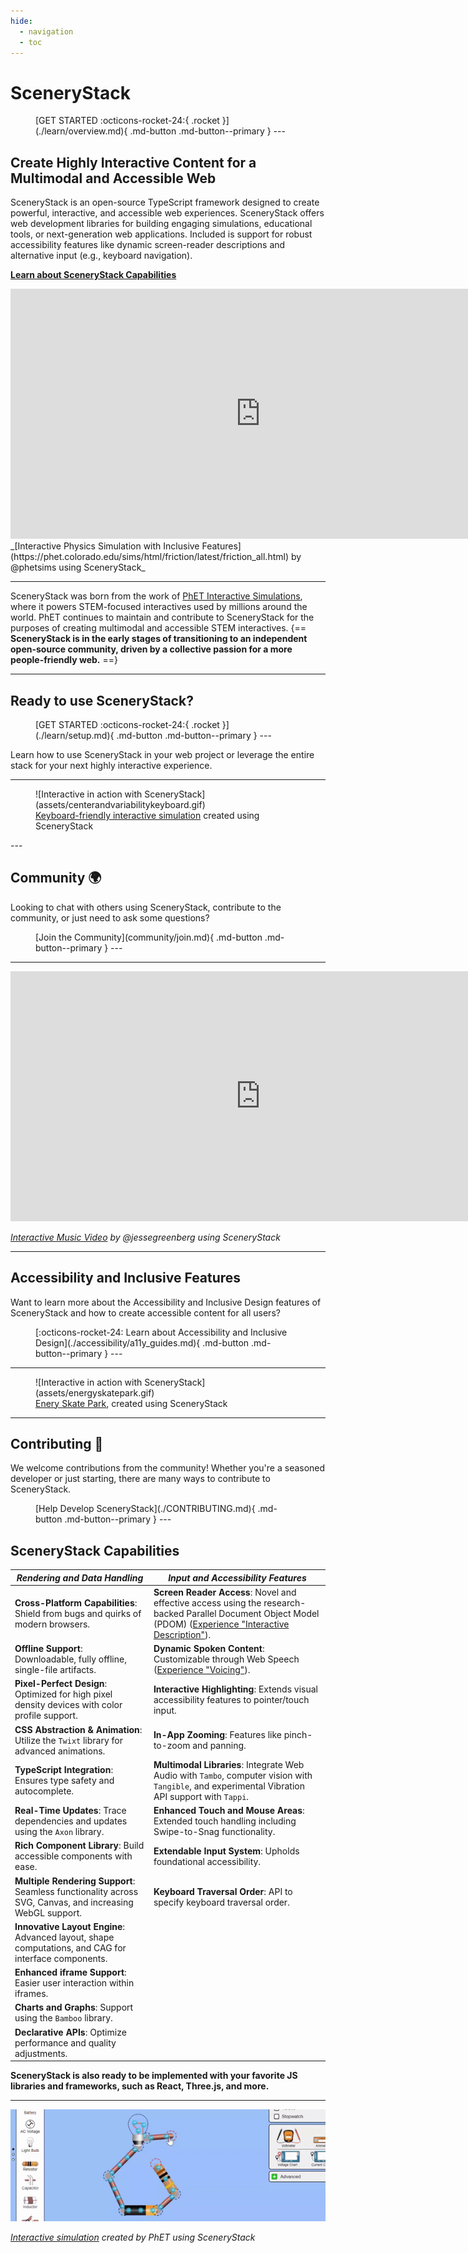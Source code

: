 ```yaml
---
hide:
  - navigation
  - toc
---
```


# SceneryStack

<figure markdown>
[GET STARTED :octicons-rocket-24:{ .rocket }](./learn/overview.md){ .md-button .md-button--primary }
---
</figure>

## Create Highly Interactive Content for a Multimodal and Accessible Web

SceneryStack is an open-source TypeScript framework designed to create powerful, interactive, and accessible web experiences. SceneryStack offers web development libraries for building engaging simulations, educational tools, or next-generation web applications. Included is support for robust accessibility features like dynamic screen-reader descriptions and alternative input (e.g., keyboard navigation).

[**Learn about SceneryStack Capabilities**](#scenerystack-capabilities)

<iframe src="https://phet.colorado.edu/sims/html/friction/latest/friction_all.html" height="400" width="800" style="border:none;" title="Friction Simulation - made with SceneryStack"></iframe>
_[Interactive Physics Simulation with Inclusive Features](https://phet.colorado.edu/sims/html/friction/latest/friction_all.html) by @phetsims using SceneryStack_

---

SceneryStack was born from the work of [PhET Interactive Simulations](https://phet.colorado.edu/), where it powers STEM-focused interactives used by millions around the world. PhET continues to maintain and contribute to SceneryStack for the purposes of creating multimodal and accessible STEM interactives.
{==
**SceneryStack is in the early stages of transitioning to an independent open-source community, driven by a collective passion for a more people-friendly web.**
==}

---

## Ready to use SceneryStack?

<figure markdown>
[GET STARTED :octicons-rocket-24:{ .rocket }](./learn/setup.md){ .md-button .md-button--primary }
---
</figure>

Learn how to use SceneryStack in your web project or leverage the entire stack for your next highly interactive experience.

---

<figure markdown>
  ![Interactive in action with SceneryStack](assets/centerandvariabilitykeyboard.gif)
  <figcaption><a href="https://phet.colorado.edu/en/simulations/center-and-variability">Keyboard-friendly interactive simulation</a> created using SceneryStack</figcaption>
</figure>
---

## Community 🌍

Looking to chat with others using SceneryStack, contribute to the community, or just need to ask some questions?

<figure markdown>
[Join the Community](community/join.md){ .md-button .md-button--primary }
---
</figure>

---

<iframe src="https://jessegreenberg.github.io/cathedral/" height="400" width="800" style="border:none;" title="Cathedral - made with SceneryStack"></iframe>

_[Interactive Music Video](https://jessegreenberg.github.io/cathedral/) by @jessegreenberg using SceneryStack_

---

## Accessibility and Inclusive Features

Want to learn more about the Accessibility and Inclusive Design features of SceneryStack and how to create accessible content for all users?

<figure markdown>
[:octicons-rocket-24: Learn about Accessibility and Inclusive Design](./accessibility/a11y_guides.md){ .md-button .md-button--primary }
---
</figure>

---

<figure markdown>
  ![Interactive in action with SceneryStack](assets/energyskatepark.gif)
  <figcaption><a href="https://phet.colorado.edu/en/simulations/energy-skate-park">Enery Skate Park</a>, created using SceneryStack</figcaption>
</figure>

---

## Contributing 🤝

We welcome contributions from the community! Whether you're a seasoned developer or just starting, there are many ways to contribute to SceneryStack.

<figure markdown>
[Help Develop SceneryStack](./CONTRIBUTING.md){ .md-button .md-button--primary }
---
</figure>

## SceneryStack Capabilities

| _Rendering and Data Handling_ | _Input and Accessibility Features_ |
|-----------------------------|----------------------------------|
| **Cross-Platform Capabilities**: Shield from bugs and quirks of modern browsers. | **Screen Reader Access**: Novel and effective access using the research-backed Parallel Document Object Model (PDOM) ([Experience "Interactive Description"](https://youtu.be/gj55KDRdhM8)). |
| **Offline Support**: Downloadable, fully offline, single-file artifacts. | **Dynamic Spoken Content**: Customizable through Web Speech ([Experience "Voicing"](https://youtu.be/mwCc_NDmqx4)). |
| **Pixel-Perfect Design**: Optimized for high pixel density devices with color profile support. | **Interactive Highlighting**: Extends visual accessibility features to pointer/touch input. |
| **CSS Abstraction & Animation**: Utilize the `Twixt` library for advanced animations. | **In-App Zooming**: Features like pinch-to-zoom and panning. |
| **TypeScript Integration**: Ensures type safety and autocomplete. | **Multimodal Libraries**: Integrate Web Audio with `Tambo`, computer vision with `Tangible`, and experimental Vibration API support with `Tappi`. |
| **Real-Time Updates**: Trace dependencies and updates using the `Axon` library. | **Enhanced Touch and Mouse Areas**: Extended touch handling including Swipe-to-Snag functionality. |
| **Rich Component Library**: Build accessible components with ease. | **Extendable Input System**: Upholds foundational accessibility. |
| **Multiple Rendering Support**: Seamless functionality across SVG, Canvas, and increasing WebGL support. | **Keyboard Traversal Order**: API to specify keyboard traversal order. |
| **Innovative Layout Engine**: Advanced layout, shape computations, and CAG for interface components. | |
| **Enhanced iframe Support**: Easier user interaction within iframes. | |
| **Charts and Graphs**: Support using the `Bamboo` library. | |
| **Declarative APIs**: Optimize performance and quality adjustments. | |

**SceneryStack is also ready to be implemented with your favorite JS libraries and frameworks, such as React, Three.js, and more.**

---

![Interactive in action with SceneryStack](assets/cck-bulb.gif)

_[Interactive simulation](https://phet.colorado.edu/en/simulations/circuit-construction-kit-dc) created by PhET using SceneryStack_
